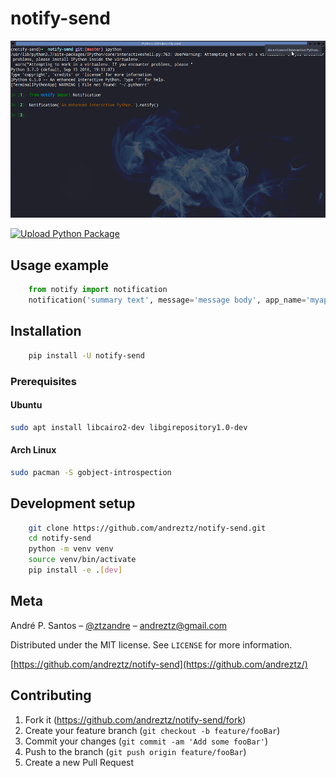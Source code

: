 # notify-send

![](header.png)

[![Upload Python Package](https://github.com/andreztz/notify-send/actions/workflows/python-publish.yml/badge.svg)](https://github.com/andreztz/notify-send/actions/workflows/python-publish.yml)

## Usage example


```python
    from notify import notification
    notification('summary text', message='message body', app_name='myapp')
```


## Installation

```sh
    pip install -U notify-send
```

### Prerequisites

#### Ubuntu

```sh
sudo apt install libcairo2-dev libgirepository1.0-dev
```
#### Arch Linux

```sh
sudo pacman -S gobject-introspection

```


## Development setup

```sh
    git clone https://github.com/andreztz/notify-send.git
    cd notify-send
    python -m venv venv
    source venv/bin/activate
    pip install -e .[dev]
```


## Meta

André P. Santos – [@ztzandre](https://twitter.com/ztzandre) – andreztz@gmail.com

Distributed under the MIT license. See `LICENSE` for more information.

[https://github.com/andreztz/notify-send](https://github.com/andreztz/)

## Contributing

1. Fork it (<https://github.com/andreztz/notify-send/fork>)
2. Create your feature branch (`git checkout -b feature/fooBar`)
3. Commit your changes (`git commit -am 'Add some fooBar'`)
4. Push to the branch (`git push origin feature/fooBar`)
5. Create a new Pull Request
